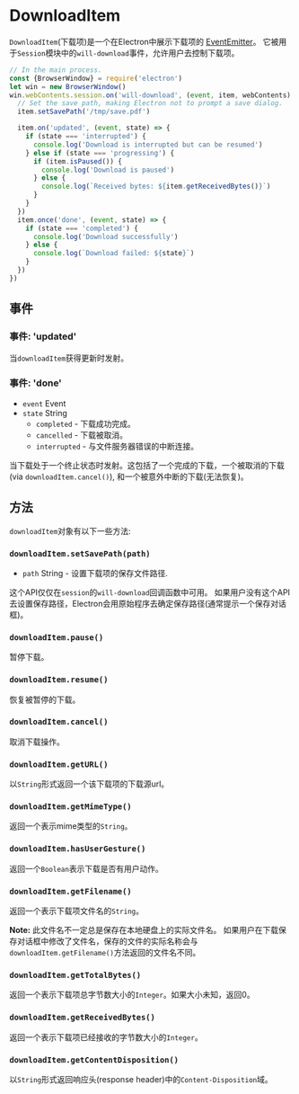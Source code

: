 # DownloadItem

`DownloadItem`(下载项)是一个在Electron中展示下载项的
[EventEmitter](http://nodejs.org/api/events.html#events_class_events_eventemitter)。
它被用于`Session`模块中的`will-download`事件，允许用户去控制下载项。

```javascript
// In the main process.
const {BrowserWindow} = require('electron')
let win = new BrowserWindow()
win.webContents.session.on('will-download', (event, item, webContents) => {
  // Set the save path, making Electron not to prompt a save dialog.
  item.setSavePath('/tmp/save.pdf')

  item.on('updated', (event, state) => {
    if (state === 'interrupted') {
      console.log('Download is interrupted but can be resumed')
    } else if (state === 'progressing') {
      if (item.isPaused()) {
        console.log('Download is paused')
      } else {
        console.log(`Received bytes: ${item.getReceivedBytes()}`)
      }
    }
  })
  item.once('done', (event, state) => {
    if (state === 'completed') {
      console.log('Download successfully')
    } else {
      console.log(`Download failed: ${state}`)
    }
  })
})
```

## 事件

### 事件: 'updated'

当`downloadItem`获得更新时发射。

### 事件: 'done'

* `event` Event
* `state` String
  * `completed` - 下载成功完成。
  * `cancelled` - 下载被取消。
  * `interrupted` - 与文件服务器错误的中断连接。

当下载处于一个终止状态时发射。这包括了一个完成的下载，一个被取消的下载(via `downloadItem.cancel()`),
和一个被意外中断的下载(无法恢复)。

## 方法

`downloadItem`对象有以下一些方法:

### `downloadItem.setSavePath(path)`

* `path` String - 设置下载项的保存文件路径.

这个API仅仅在`session`的`will-download`回调函数中可用。
如果用户没有这个API去设置保存路径，Electron会用原始程序去确定保存路径(通常提示一个保存对话框)。

### `downloadItem.pause()`

暂停下载。

### `downloadItem.resume()`

恢复被暂停的下载。

### `downloadItem.cancel()`

取消下载操作。

### `downloadItem.getURL()`

以`String`形式返回一个该下载项的下载源url。

### `downloadItem.getMimeType()`

返回一个表示mime类型的`String`。

### `downloadItem.hasUserGesture()`

返回一个`Boolean`表示下载是否有用户动作。

### `downloadItem.getFilename()`

返回一个表示下载项文件名的`String`。

**Note:** 此文件名不一定总是保存在本地硬盘上的实际文件名。
如果用户在下载保存对话框中修改了文件名，保存的文件的实际名称会与`downloadItem.getFilename()`方法返回的文件名不同。

### `downloadItem.getTotalBytes()`

返回一个表示下载项总字节数大小的`Integer`。如果大小未知，返回0。

### `downloadItem.getReceivedBytes()`

返回一个表示下载项已经接收的字节数大小的`Integer`。

### `downloadItem.getContentDisposition()`

以`String`形式返回响应头(response header)中的`Content-Disposition`域。
